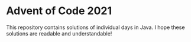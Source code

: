 # Advent of Code 2021
This repository contains solutions of individual days in Java. I hope these solutions are readable and understandable!

